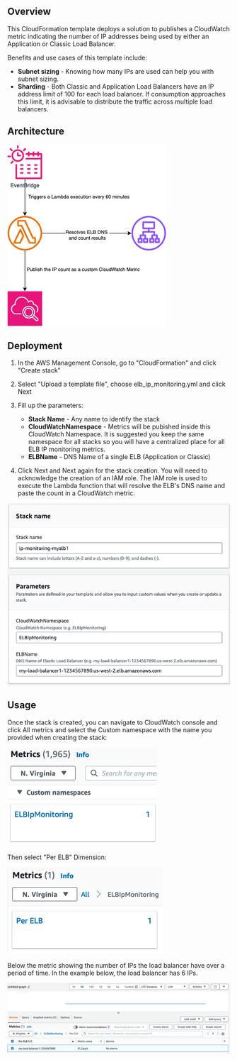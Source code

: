 ## Overview

This CloudFormation template deploys a solution to publishes a CloudWatch metric indicating the number of IP addresses being used by either an Application or Classic Load Balancer.

Benefits and use cases of this template include:
- **Subnet sizing** - Knowing how many IPs are used can help you with subnet sizing.
- **Sharding** - Both Classic and Application Load Balancers have an IP address limit of 100 for each load balancer. If consumption approaches this limit, it is advisable to distribute the traffic across multiple load balancers.


## Architecture

![Stack Parameters](images/ip_monitoring-diagram.jpg)


## Deployment

1. In the AWS Management Console, go to "CloudFormation" and click "Create stack"

1. Select "Upload a template file", choose elb_ip_monitoring.yml and click Next

1. Fill up the parameters:
     -  **Stack Name** - Any name to identify the stack
     -  **CloudWatchNamespace** - Metrics will be pubished inside this CloudWatch Namespace. It is suggested you keep the same namespace for all stacks so you will have a centralized place for all ELB IP monitoring metrics.
     - **ELBName** - DNS Name of a single ELB (Application or Classic)

1. Click Next and Next again for the stack creation. You will need to acknowledge the creation of an IAM role. The IAM role is used to execute the Lambda function that will resolve the ELB's DNS name and paste the count in a CloudWatch metric.

![Stack Parameters](images/stack-parameters.png)

## Usage

Once the stack is created, you can navigate to CloudWatch console and click All metrics and select the Custom namespace with the name you provided when creating the stack:

![CloudWatch Namespace](images/cw-namespace.png)

Then select "Per ELB" Dimension:

![Per ELB Dimension](images/per-elb-dimension.png)

Below the metric showing the number of IPs the load balancer have over a period of time. In the example below, the load balancer has 6 IPs.

![Per ELB Dimension](images/metric-example.png)
